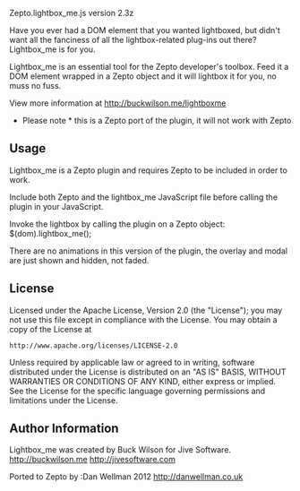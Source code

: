 Zepto.lightbox_me.js
version 2.3z

Have you ever had a DOM element that you wanted lightboxed, but didn't want all the fanciness of all the lightbox-related plug-ins out there? Lightbox_me is for you.

Lightbox_me is an essential tool for the Zepto developer's toolbox. Feed it a DOM element wrapped in a Zepto object and it will lightbox it for you, no muss no fuss.

View more information at http://buckwilson.me/lightboxme

* Please note * this is a Zepto port of the plugin, it will not work with Zepto


## Usage

Lightbox_me is a Zepto plugin and requires Zepto to be included in order to work.

Include both Zepto and the lightbox_me JavaScript file before calling the plugin in your JavaScript.

Invoke the lightbox by calling the plugin on a Zepto object:
$(dom).lightbox_me();

There are no animations in this version of the plugin, the overlay and modal are just shown and hidden, not faded.


## License

Licensed under the Apache License, Version 2.0 (the "License");
you may not use this file except in compliance with the License.
You may obtain a copy of the License at

    http://www.apache.org/licenses/LICENSE-2.0

Unless required by applicable law or agreed to in writing, software
distributed under the License is distributed on an "AS IS" BASIS,
WITHOUT WARRANTIES OR CONDITIONS OF ANY KIND, either express or implied.
See the License for the specific language governing permissions and
limitations under the License.



## Author Information

Lightbox_me was created by Buck Wilson for Jive Software.
http://buckwilson.me
http://jivesoftware.com

Ported to Zepto by :Dan Wellman 2012
http://danwellman.co.uk

